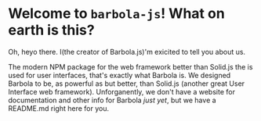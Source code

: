 # Welcome to `barbola-js`! What on earth is this?
Oh, heyo there. I(the creator of Barbola.js)'m exicited to tell you about us.

The modern NPM package for the web framework better than Solid.js the is used for user interfaces, that's exactly what Barbola is. We designed Barbola to be, as powerful as but better, than Solid.js (another great User Interface web framework). Unforganently, we don't have a website for documentation and other info for Barbola _just yet_, but we have a README.md right here for you.
